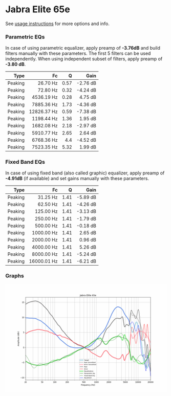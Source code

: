 # Jabra Elite 65e
See [usage instructions](https://github.com/jaakkopasanen/AutoEq#usage) for more options and info.

### Parametric EQs
In case of using parametric equalizer, apply preamp of **-3.76dB** and build filters manually
with these parameters. The first 5 filters can be used independently.
When using independent subset of filters, apply preamp of **-3.80 dB**.

| Type    | Fc          |    Q | Gain     |
|--------:|------------:|-----:|---------:|
| Peaking | 26.70 Hz    | 0.57 | -2.76 dB |
| Peaking | 72.80 Hz    | 0.32 | -4.24 dB |
| Peaking | 4536.19 Hz  | 0.28 | 4.75 dB  |
| Peaking | 7885.36 Hz  | 1.73 | -4.36 dB |
| Peaking | 12826.37 Hz | 0.59 | -7.38 dB |
| Peaking | 1198.44 Hz  | 1.36 | 1.95 dB  |
| Peaking | 1682.08 Hz  | 2.18 | -2.97 dB |
| Peaking | 5910.77 Hz  | 2.65 | 2.64 dB  |
| Peaking | 6768.36 Hz  | 4.4  | -4.52 dB |
| Peaking | 7523.35 Hz  | 5.32 | 1.99 dB  |

### Fixed Band EQs
In case of using fixed band (also called graphic) equalizer, apply preamp of **-4.91dB**
(if available) and set gains manually with these parameters.

| Type    | Fc          |    Q | Gain     |
|--------:|------------:|-----:|---------:|
| Peaking | 31.25 Hz    | 1.41 | -5.89 dB |
| Peaking | 62.50 Hz    | 1.41 | -4.26 dB |
| Peaking | 125.00 Hz   | 1.41 | -3.13 dB |
| Peaking | 250.00 Hz   | 1.41 | -1.79 dB |
| Peaking | 500.00 Hz   | 1.41 | -0.18 dB |
| Peaking | 1000.00 Hz  | 1.41 | 2.65 dB  |
| Peaking | 2000.00 Hz  | 1.41 | 0.96 dB  |
| Peaking | 4000.00 Hz  | 1.41 | 5.26 dB  |
| Peaking | 8000.00 Hz  | 1.41 | -5.24 dB |
| Peaking | 16000.01 Hz | 1.41 | -6.21 dB |

### Graphs
![](./Jabra%20Elite%2065e.png)